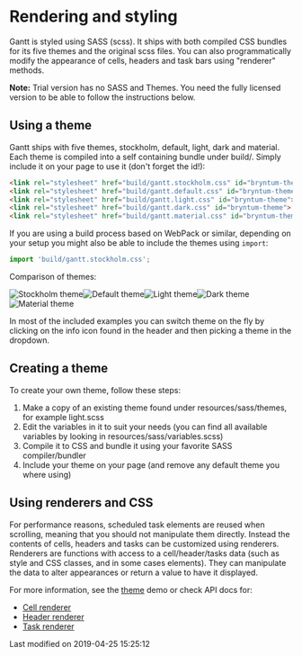 # Rendering and styling
Gantt is styled using SASS (scss). It ships with both compiled CSS bundles for its five themes and the original scss files.
You can also programmatically modify the appearance of cells, headers and task bars using "renderer" methods.

**Note:** Trial version has no SASS and Themes. You need the fully licensed version to be able to follow the instructions below.

## Using a theme

Gantt ships with five themes, stockholm, default, light, dark and material. Each theme is compiled into a self containing
bundle under build/. Simply include it on your page to use it (don't forget the id!):

```html
<link rel="stylesheet" href="build/gantt.stockholm.css" id="bryntum-theme">
<link rel="stylesheet" href="build/gantt.default.css" id="bryntum-theme">
<link rel="stylesheet" href="build/gantt.light.css" id="bryntum-theme">
<link rel="stylesheet" href="build/gantt.dark.css" id="bryntum-theme">
<link rel="stylesheet" href="build/gantt.material.css" id="bryntum-theme">
```

If you are using a build process based on WebPack or similar, depending on your setup you might also be able to include
the themes using `import`:

```javascript
import 'build/gantt.stockholm.css';
```

Comparison of themes:

<div class="image-row">
    <img src="resources/images/theme-stockholm.png" alt="Stockholm theme" style="max-width : 512px"><img src="resources/images/theme-default.png" alt="Default theme" style="max-width : 512px"><img src="resources/images/theme-light.png" alt="Light theme" style="max-width : 512px"><img src="resources/images/theme-dark.png" alt="Dark theme" style="max-width : 512px"><img src="resources/images/theme-material.png" alt="Material theme" style="max-width : 512px">
</div>

In most of the included examples you can switch theme on the fly by clicking on the info icon found in the header and
then picking a theme in the dropdown.

## Creating a theme

To create your own theme, follow these steps:

1. Make a copy of an existing theme found under resources/sass/themes, for example light.scss
2. Edit the variables in it to suit your needs (you can find all available variables by looking in resources/sass/variables.scss)
3. Compile it to CSS and bundle it using your favorite SASS compiler/bundler
4. Include your theme on your page (and remove any default theme you where using)

## Using renderers and CSS

For performance reasons, scheduled task elements are reused when scrolling, meaning that you should not manipulate them
directly. Instead the contents of cells, headers and tasks can be customized using renderers. Renderers are functions
with access to a cell/header/tasks data (such as style and CSS classes, and in some cases elements). They can
manipulate the data to alter appearances or return a value to have it displayed.

For more information, see the [theme](../examples/theme) demo or check API docs for:
* [Cell renderer](#Grid/column/Column#config-renderer)
* [Header renderer](#Grid/column/Column#config-headerRenderer)
* [Task renderer](#Gantt/view/Gantt#config-eventRenderer)


<p class="last-modified">Last modified on 2019-04-25 15:25:12</p>